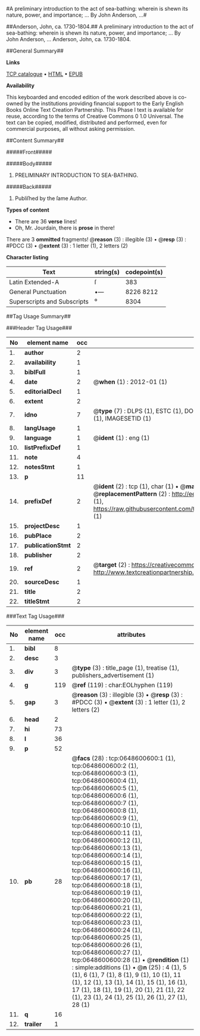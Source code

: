 #A preliminary introduction to the act of sea-bathing: wherein is shewn its nature, power, and importance; ... By John Anderson, ...#

##Anderson, John, ca. 1730-1804.##
A preliminary introduction to the act of sea-bathing: wherein is shewn its nature, power, and importance; ... By John Anderson, ...
Anderson, John, ca. 1730-1804.

##General Summary##

**Links**

[TCP catalogue](http://www.ota.ox.ac.uk/tcp/)  • 
[HTML](http://tei.it.ox.ac.uk/tcp/Texts-HTML/free/004/004776829.html)  • 
[EPUB](http://tei.it.ox.ac.uk/tcp/Texts-EPUB/free/004/004776829.epub)

**Availability**

This keyboarded and encoded edition of the
	       work described above is co-owned by the institutions
	       providing financial support to the Early English Books
	       Online Text Creation Partnership. This Phase I text is
	       available for reuse, according to the terms of Creative
	       Commons 0 1.0 Universal. The text can be copied,
	       modified, distributed and performed, even for
	       commercial purposes, all without asking permission.


##Content Summary##

#####Front#####

#####Body#####

1. PRELIMINARY INTRODUCTION TO SEA-BATHING.

#####Back#####

1. Publiſhed by the ſame Author.

**Types of content**

  * There are 36 **verse** lines!
  * Oh, Mr. Jourdain, there is **prose** in there!

There are 3 **ommitted** fragments! 
 @__reason__ (3) : illegible (3)  •  @__resp__ (3) : #PDCC (3)  •  @__extent__ (3) : 1 letter (1), 2 letters (2)

**Character listing**


|Text|string(s)|codepoint(s)|
|---|---|---|
|Latin Extended-A|ſ|383|
|General Punctuation|•—|8226 8212|
|Superscripts             and Subscripts|⁰|8304|

##Tag Usage Summary##

###Header Tag Usage###

|No|element name|occ|attributes|
|---|---|---|---|
|1.|__author__|2||
|2.|__availability__|1||
|3.|__biblFull__|1||
|4.|__date__|2| @__when__ (1) : 2012-01 (1)|
|5.|__editorialDecl__|1||
|6.|__extent__|2||
|7.|__idno__|7| @__type__ (7) : DLPS (1), ESTC (1), DOCNO (1), TCP (1), GALEDOCNO (1), CONTENTSET (1), IMAGESETID (1)|
|8.|__langUsage__|1||
|9.|__language__|1| @__ident__ (1) : eng (1)|
|10.|__listPrefixDef__|1||
|11.|__note__|4||
|12.|__notesStmt__|1||
|13.|__p__|11||
|14.|__prefixDef__|2| @__ident__ (2) : tcp (1), char (1)  •  @__matchPattern__ (2) : ([0-9\-]+):([0-9IVX]+) (1), (.+) (1)  •  @__replacementPattern__ (2) : http://eebo.chadwyck.com/downloadtiff?vid=$1&page=$2 (1), https://raw.githubusercontent.com/textcreationpartnership/Texts/master/tcpchars.xml#$1 (1)|
|15.|__projectDesc__|1||
|16.|__pubPlace__|2||
|17.|__publicationStmt__|2||
|18.|__publisher__|2||
|19.|__ref__|2| @__target__ (2) : https://creativecommons.org/publicdomain/zero/1.0/ (1), http://www.textcreationpartnership.org/docs/. (1)|
|20.|__sourceDesc__|1||
|21.|__title__|2||
|22.|__titleStmt__|2||


###Text Tag Usage###

|No|element name|occ|attributes|
|---|---|---|---|
|1.|__bibl__|8||
|2.|__desc__|3||
|3.|__div__|3| @__type__ (3) : title_page (1), treatise (1), publishers_advertisement (1)|
|4.|__g__|119| @__ref__ (119) : char:EOLhyphen (119)|
|5.|__gap__|3| @__reason__ (3) : illegible (3)  •  @__resp__ (3) : #PDCC (3)  •  @__extent__ (3) : 1 letter (1), 2 letters (2)|
|6.|__head__|2||
|7.|__hi__|73||
|8.|__l__|36||
|9.|__p__|52||
|10.|__pb__|28| @__facs__ (28) : tcp:0648600600:1 (1), tcp:0648600600:2 (1), tcp:0648600600:3 (1), tcp:0648600600:4 (1), tcp:0648600600:5 (1), tcp:0648600600:6 (1), tcp:0648600600:7 (1), tcp:0648600600:8 (1), tcp:0648600600:9 (1), tcp:0648600600:10 (1), tcp:0648600600:11 (1), tcp:0648600600:12 (1), tcp:0648600600:13 (1), tcp:0648600600:14 (1), tcp:0648600600:15 (1), tcp:0648600600:16 (1), tcp:0648600600:17 (1), tcp:0648600600:18 (1), tcp:0648600600:19 (1), tcp:0648600600:20 (1), tcp:0648600600:21 (1), tcp:0648600600:22 (1), tcp:0648600600:23 (1), tcp:0648600600:24 (1), tcp:0648600600:25 (1), tcp:0648600600:26 (1), tcp:0648600600:27 (1), tcp:0648600600:28 (1)  •  @__rendition__ (1) : simple:additions (1)  •  @__n__ (25) : 4 (1), 5 (1), 6 (1), 7 (1), 8 (1), 9 (1), 10 (1), 11 (1), 12 (1), 13 (1), 14 (1), 15 (1), 16 (1), 17 (1), 18 (1), 19 (1), 20 (1), 21 (1), 22 (1), 23 (1), 24 (1), 25 (1), 26 (1), 27 (1), 28 (1)|
|11.|__q__|16||
|12.|__trailer__|1||

